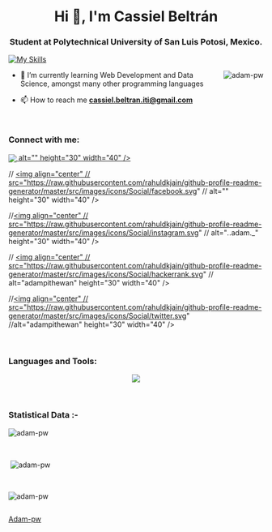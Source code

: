 <h1 align="center">Hi 👋, I'm Cassiel Beltrán</h1>
<h3 align="center">Student at Polytechnical University of San Luis Potosi, Mexico.</h3>

[![My Skills](https://skillicons.dev/icons?i=js,html,css,wasm)](https://skillicons.dev)

<p><img align="right" src="https://github.com/Adam-pw/Adam-pw/blob/main/animation_500_kxa883sd.gif" alt="adam-pw" /></p>




- 🌱 I’m currently learning Web Development and Data Science, amongst many other programming languages

- 📫 How to reach me **cassiel.beltran.iti@gmail.com**

<br>

<h3 align="left">Connect with me:</h3>
<p align="left">
  <a href="https://www.linkedin.com/in/cassiel-beltr%C3%A1n-grimaldo-5472b422a/" target="blank"><img align="center"
       <img src="https://skillicons.dev/icons?i=linkedin" />
      alt="" height="30" width="40" /></a>
    
//  <a href="https://fb.com/adam pithen wala" target="blank"><img align="center"
 //     src="https://raw.githubusercontent.com/rahuldkjain/github-profile-readme-generator/master/src/images/icons/Social/facebook.svg"
   //   alt="" height="30" width="40" /></a>
      
  //<a href="https://instagram.com/_._.adam._" target="blank"><img align="center"
  //    src="https://raw.githubusercontent.com/rahuldkjain/github-profile-readme-generator/master/src/images/icons/Social/instagram.svg"
//      alt="_._.adam._" height="30" width="40" /></a>
      
//  <a href="https://www.hackerrank.com/adampithewan" target="blank"><img align="center"
   //   src="https://raw.githubusercontent.com/rahuldkjain/github-profile-readme-generator/master/src/images/icons/Social/hackerrank.svg"
   //   alt="adampithewan" height="30" width="40" /></a>
      
 //<a href="https://twitter.com/adam_pithenwala" target="blank"><img align="center"
     // src="https://raw.githubusercontent.com/rahuldkjain/github-profile-readme-generator/master/src/images/icons/Social/twitter.svg"
      //alt="adampithewan" height="30" width="40" /></a>
</p>

<br>

<h3 align="left">Languages and Tools:</h3>
<p align="center">
  <a href="https://skillicons.dev">
    <img src="https://skillicons.dev/icons?i=git,bash,github,c,cpp,html,js," />
  </a>
</p>

<br>

<h3>Statistical Data :-</h3>
<p><img align="center"
    src="https://github-readme-stats.vercel.app/api/top-langs?username=adam-pw&show_icons=true&locale=en&bg_color=0d1117&text_color=ffffff&layout=compact"
    alt="adam-pw" 
    bg_color=#808080/></p>

<br>

<p>&nbsp;<img align="center" src="https://github-readme-stats.vercel.app/api?username=adam-pw&show_icons=true&locale=en&bg_color=0d1117&text_color=ffffff&repo=convoychat"
    alt="adam-pw" /></p>

<br>

<p><img align="center" src="https://github-readme-streak-stats.herokuapp.com/?user=Adam-pw&theme=dark&background=0d1117&date_format=M%20j%5B%2C%20Y%5D" alt="adam-pw" /></p>
      
<p align="left"> <a href="https://twitter.com/" target="blank"><img
      src="https://img.shields.io/twitter/follow/?logo=twitter&style=for-the-badge" alt="" /></a> </p>

[Adam-pw](https://github.com/Adam-pw)
